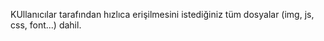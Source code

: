 KUllanıcılar tarafından hızlıca erişilmesini istediğiniz tüm dosyalar (img, js, css, font...) dahil.

